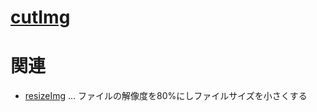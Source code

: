 # [cutImg](https://github.com/n138-kz/cutImg)

> 

# 関連
- [resizeImg] ... ファイルの解像度を80%にしファイルサイズを小さくする

[resizeImg]: https://github.com/n138-kz/resizeImg/
